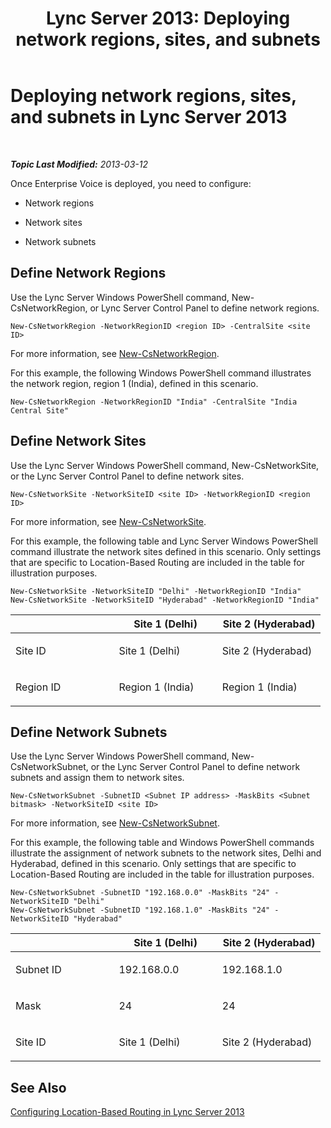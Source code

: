 ﻿---
title: 'Lync Server 2013: Deploying network regions, sites, and subnets'
TOCTitle: Deploying network regions, sites, and subnets
ms:assetid: c4b75601-3538-4d07-8d23-1ad90459ae48
ms:mtpsurl: https://technet.microsoft.com/en-us/library/JJ994067(v=OCS.15)
ms:contentKeyID: 51803978
ms.date: 07/23/2014
mtps_version: v=OCS.15
---

<div data-xmlns="http://www.w3.org/1999/xhtml">

<div class="topic" data-xmlns="http://www.w3.org/1999/xhtml" data-msxsl="urn:schemas-microsoft-com:xslt" data-cs="http://msdn.microsoft.com/en-us/">

<div data-asp="http://msdn2.microsoft.com/asp">

# Deploying network regions, sites, and subnets in Lync Server 2013

</div>

<div id="mainSection">

<div id="mainBody">

<span> </span>

_**Topic Last Modified:** 2013-03-12_

Once Enterprise Voice is deployed, you need to configure:

  - Network regions

  - Network sites

  - Network subnets

<div>

## Define Network Regions

Use the Lync Server Windows PowerShell command, New-CsNetworkRegion, or Lync Server Control Panel to define network regions.

    New-CsNetworkRegion -NetworkRegionID <region ID> -CentralSite <site ID>

For more information, see [New-CsNetworkRegion](https://docs.microsoft.com/powershell/module/skype/New-CsNetworkRegion).

For this example, the following Windows PowerShell command illustrates the network region, region 1 (India), defined in this scenario.

    New-CsNetworkRegion -NetworkRegionID "India" -CentralSite "India Central Site"

<div>


</div>

</div>

<div>

## Define Network Sites

Use the Lync Server Windows PowerShell command, New-CsNetworkSite, or the Lync Server Control Panel to define network sites.

    New-CsNetworkSite -NetworkSiteID <site ID> -NetworkRegionID <region ID>

For more information, see [New-CsNetworkSite](https://docs.microsoft.com/powershell/module/skype/New-CsNetworkSite).

For this example, the following table and Lync Server Windows PowerShell command illustrate the network sites defined in this scenario. Only settings that are specific to Location-Based Routing are included in the table for illustration purposes.

    New-CsNetworkSite -NetworkSiteID "Delhi" -NetworkRegionID "India"
    New-CsNetworkSite -NetworkSiteID "Hyderabad" -NetworkRegionID "India"


<table>
<colgroup>
<col style="width: 33%" />
<col style="width: 33%" />
<col style="width: 33%" />
</colgroup>
<thead>
<tr class="header">
<th></th>
<th>Site 1 (Delhi)</th>
<th>Site 2 (Hyderabad)</th>
</tr>
</thead>
<tbody>
<tr class="odd">
<td><p>Site ID</p></td>
<td><p>Site 1 (Delhi)</p></td>
<td><p>Site 2 (Hyderabad)</p></td>
</tr>
<tr class="even">
<td><p>Region ID</p></td>
<td><p>Region 1 (India)</p></td>
<td><p>Region 1 (India)</p></td>
</tr>
</tbody>
</table>


<div>


</div>

</div>

<div>

## Define Network Subnets

Use the Lync Server Windows PowerShell command, New-CsNetworkSubnet, or the Lync Server Control Panel to define network subnets and assign them to network sites.

    New-CsNetworkSubnet -SubnetID <Subnet IP address> -MaskBits <Subnet bitmask> -NetworkSiteID <site ID>

For more information, see [New-CsNetworkSubnet](https://docs.microsoft.com/powershell/module/skype/New-CsNetworkSubnet).

For this example, the following table and Windows PowerShell commands illustrate the assignment of network subnets to the network sites, Delhi and Hyderabad, defined in this scenario. Only settings that are specific to Location-Based Routing are included in the table for illustration purposes.

    New-CsNetworkSubnet -SubnetID "192.168.0.0" -MaskBits "24" -NetworkSiteID "Delhi"
    New-CsNetworkSubnet -SubnetID "192.168.1.0" -MaskBits "24" -NetworkSiteID "Hyderabad"


<table>
<colgroup>
<col style="width: 33%" />
<col style="width: 33%" />
<col style="width: 33%" />
</colgroup>
<thead>
<tr class="header">
<th></th>
<th>Site 1 (Delhi)</th>
<th>Site 2 (Hyderabad)</th>
</tr>
</thead>
<tbody>
<tr class="odd">
<td><p>Subnet ID</p></td>
<td><p>192.168.0.0</p></td>
<td><p>192.168.1.0</p></td>
</tr>
<tr class="even">
<td><p>Mask</p></td>
<td><p>24</p></td>
<td><p>24</p></td>
</tr>
<tr class="odd">
<td><p>Site ID</p></td>
<td><p>Site 1 (Delhi)</p></td>
<td><p>Site 2 (Hyderabad)</p></td>
</tr>
</tbody>
</table>


<div>


</div>

</div>

<div>

## See Also


[Configuring Location-Based Routing in Lync Server 2013](lync-server-2013-configuring-location-based-routing.md)  
  

</div>

</div>

<span> </span>

</div>

</div>

</div>

